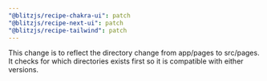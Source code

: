 ```yaml
---
"@blitzjs/recipe-chakra-ui": patch
"@blitzjs/recipe-next-ui": patch
"@blitzjs/recipe-tailwind": patch
---
```


This change is to reflect the directory change from app/pages to src/pages. It checks for which directories exists first so it is compatible with either versions.
